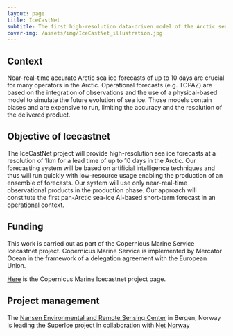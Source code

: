 ```yaml
---
layout: page
title: IceCastNet
subtitle: The first high-resolution data-driven model of the Arctic sea ice
cover-img: /assets/img/IceCastNet_illustration.jpg
---
```



## Context
Near-real-time accurate Arctic sea ice forecasts of up to 10 days are crucial for many operators in the Arctic. Operational forecasts (e.g. TOPAZ) are based on the integration of observations and the use of a physical-based model to simulate the future evolution of sea ice. Those models contain biases and are expensive to run, limiting the accuracy and the resolution of the delivered product.


## Objective of Icecastnet
The IceCastNet project will provide high-resolution sea ice forecasts at a resolution of 1km for a lead time of up to 10 days in the Arctic. Our forecasting system will be based on artificial intelligence techniques and thus will run quickly with low-resource usage enabling the production of an ensemble of forecasts. Our system will use only near-real-time observational products in the production phase. Our approach will constitute the first pan-Arctic sea-ice AI-based short-term forecast in an operational context.


## Funding
This work is carried out as part of the Copernicus Marine Service Icecastnet project. Copernicus Marine Service is implemented by Mercator Ocean in the framework of a delegation agreement with the European Union.

[Here](https://marine.copernicus.eu/about/research-development-projects/2022-2024/icecastnet) is the Copernicus Marine Icecastnet project page.


## Project management
The [Nansen Environmental and Remote Sensing Center](https://nersc.no/) in Bergen, Norway is leading the SuperIce project in collaboration with [Net Norway](https://www.met.no/en)

